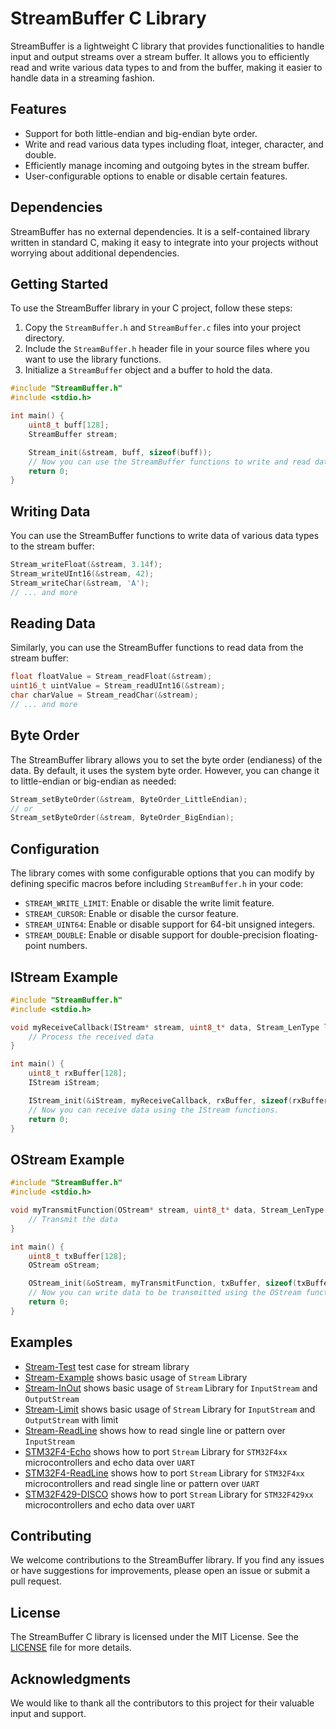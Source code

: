 # StreamBuffer C Library

StreamBuffer is a lightweight C library that provides functionalities to handle input and output streams over a stream buffer. It allows you to efficiently read and write various data types to and from the buffer, making it easier to handle data in a streaming fashion.

## Features

- Support for both little-endian and big-endian byte order.
- Write and read various data types including float, integer, character, and double.
- Efficiently manage incoming and outgoing bytes in the stream buffer.
- User-configurable options to enable or disable certain features.

## Dependencies

StreamBuffer has no external dependencies. It is a self-contained library written in standard C, making it easy to integrate into your projects without worrying about additional dependencies.

## Getting Started

To use the StreamBuffer library in your C project, follow these steps:

1. Copy the `StreamBuffer.h` and `StreamBuffer.c` files into your project directory.
2. Include the `StreamBuffer.h` header file in your source files where you want to use the library functions.
3. Initialize a `StreamBuffer` object and a buffer to hold the data.

```c
#include "StreamBuffer.h"
#include <stdio.h>

int main() {
    uint8_t buff[128];
    StreamBuffer stream;

    Stream_init(&stream, buff, sizeof(buff));
    // Now you can use the StreamBuffer functions to write and read data.
    return 0;
}
```

## Writing Data

You can use the StreamBuffer functions to write data of various data types to the stream buffer:

```c
Stream_writeFloat(&stream, 3.14f);
Stream_writeUInt16(&stream, 42);
Stream_writeChar(&stream, 'A');
// ... and more
```

## Reading Data

Similarly, you can use the StreamBuffer functions to read data from the stream buffer:

```c
float floatValue = Stream_readFloat(&stream);
uint16_t uintValue = Stream_readUInt16(&stream);
char charValue = Stream_readChar(&stream);
// ... and more
```

## Byte Order

The StreamBuffer library allows you to set the byte order (endianess) of the data. By default, it uses the system byte order. However, you can change it to little-endian or big-endian as needed:

```c
Stream_setByteOrder(&stream, ByteOrder_LittleEndian);
// or
Stream_setByteOrder(&stream, ByteOrder_BigEndian);
```

## Configuration

The library comes with some configurable options that you can modify by defining specific macros before including `StreamBuffer.h` in your code:

- `STREAM_WRITE_LIMIT`: Enable or disable the write limit feature.
- `STREAM_CURSOR`: Enable or disable the cursor feature.
- `STREAM_UINT64`: Enable or disable support for 64-bit unsigned integers.
- `STREAM_DOUBLE`: Enable or disable support for double-precision floating-point numbers.

## IStream Example

```c
#include "StreamBuffer.h"
#include <stdio.h>

void myReceiveCallback(IStream* stream, uint8_t* data, Stream_LenType len) {
    // Process the received data
}

int main() {
    uint8_t rxBuffer[128];
    IStream iStream;

    IStream_init(&iStream, myReceiveCallback, rxBuffer, sizeof(rxBuffer));
    // Now you can receive data using the IStream functions.
    return 0;
}
```

## OStream Example

```c
#include "StreamBuffer.h"
#include <stdio.h>

void myTransmitFunction(OStream* stream, uint8_t* data, Stream_LenType len) {
    // Transmit the data
}

int main() {
    uint8_t txBuffer[128];
    OStream oStream;

    OStream_init(&oStream, myTransmitFunction, txBuffer, sizeof(txBuffer));
    // Now you can write data to be transmitted using the OStream functions.
    return 0;
}
```

## Examples
- [Stream-Test](./Examples/Stream-Test/) test case for stream library
- [Stream-Example](./Examples/Stream-Example/) shows basic usage of `Stream` Library
- [Stream-InOut](./Examples/Stream-InOut/) shows basic usage of `Stream` Library for `InputStream` and `OutputStream`
- [Stream-Limit](./Examples/Stream-Limit/) shows basic usage of `Stream` Library for `InputStream` and `OutputStream` with limit
- [Stream-ReadLine](./Examples/Stream-ReadLine/) shows how to read single line or pattern over `InputStream`
- [STM32F4-Echo](./Examples/STM32F4-Echo/) shows how to port `Stream` Library for `STM32F4xx` microcontrollers and echo data over `UART`
- [STM32F4-ReadLine](./Examples/STM32F4-ReadLine/) shows how to port `Stream` Library for `STM32F4xx` microcontrollers and read single line or pattern over `UART`
- [STM32F429-DISCO](./Examples/STM32F429-DISCO-Stream/) shows how to port `Stream` Library for `STM32F429xx` microcontrollers and echo data over `UART`


## Contributing

We welcome contributions to the StreamBuffer library. If you find any issues or have suggestions for improvements, please open an issue or submit a pull request.

## License

The StreamBuffer C library is licensed under the MIT License. See the [LICENSE](LICENSE) file for more details.

## Acknowledgments

We would like to thank all the contributors to this project for their valuable input and support.
